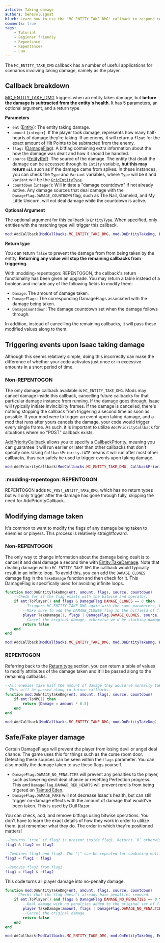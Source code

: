 ```yaml
---
article: Taking damage
authors: benevolusgoat
blurb: Learn how to use the "MC_ENTITY_TAKE_DMG" callback to respond to plaeyr or entity damage.
comments: true
tags:
    - Tutorial
    - Beginner friendly
    - Repentance
    - Repentance+
    - Lua
---
```


The `MC_ENTITY_TAKE_DMG` callback has a number of useful applications for scenarios involving taking damage, namely as the player.

## Callback breakdown
[MC_ENTITY_TAKE_DMG](https://wofsauge.github.io/IsaacDocs/rep/enums/ModCallbacks.html#mc_entity_take_dmg) triggers when an entity takes damage, but **before the damage is subtracted from the entity's health**. It has 5 parameters, an optional argument, and a return type.

__Parameters__

- `ent` ([Entity](https://wofsauge.github.io/IsaacDocs/rep/Entity.html)): The entity taking damage.
- `amount` (`integer`): If the player took damage, represents how many half-hearts of damage they're taking. If an enemy, it will return a `float` for the exact amount of Hit Points to be subtracted from the enemy.
- `flags` ([DamageFlag](https://wofsauge.github.io/IsaacDocs/rep/enums/DamageFlag.html)): A bitflag containing extra information about the how the damage was dealt and how it should be handled.
- `source` ([EntityRef](https://wofsauge.github.io/IsaacDocs/rep/EntityRef.html)): The source of the damage. The entity that dealt the damage can be accessed through its `Entity` variable, **but this may return `nil`** such as if the damage came from spikes. In these instances, you can check the `Type` and `Variant` variables, where `Type` will be `0` and `Variant` will be the [`GridEntityType`](https://wofsauge.github.io/IsaacDocs/rep/enums/GridEntityType.html).
- `countdown` (`integer`): Will initiate a "damage countdown" if not already active. Any damage sources that deal damage with the `DamageFlag.DAMAGE_COUNTDOWN` flag, such as The Nail, Gamekid, and My Little Unicorn, will not deal damage while the countdown is active.

__Optional Argument__

The optional argument for this callback is `EntityType`. When specified, only entities with the matching type will trigger this callback.

```Lua
mod:AddCallback(ModCallbacks.MC_ENTITY_TAKE_DMG, mod.OnEntityTakeDmg, EntityType.ENTITY_PLAYER) --Only the player taking damage will trigger this callback
```

__Return type__

You can return `false` to prevent the damage from from being taken by the entity. **Returning any value will stop the remaining callbacks from triggering.**

With :modding-repentogon: REPENTOGON, the callback's return functionality has been given an upgrade. You may return a table instead of a boolean and include any of the following fields to modify them:

- `Damage`: The amount of damage taken.
- `DamageFlags`: The corresponding DamageFlags associated with the damage being taken.
- `DamageCountdown`: The damage countdown set when the damage follows through.

In addition, instead of cancelling the remaining callbacks, it will pass these modified values along to them.

## Triggering events upon Isaac taking damage
Although this seems relatively simple, doing this incorrectly can make the difference of whether your code activates just once or in excessive amounts in a short period of time.

### Non-REPENTOGON
The only damage callback available is `MC_ENTITY_TAKE_DMG`. Mods may cancel damage inside this callback, cancelling future callbacks for that particular damage instance from running. If the damage goes through, Isaac will typically initiate invincibility frames. If the damage is cancelled, there's nothing stopping the callback from triggering a second time as soon as possible. If your mod were to trigger an event upon taking damage, and a mod that runs after yours cancels the damage, your code would trigger every single frame. As such, it is important to utilize `AddPriorityCallback` for situations where no "POST" callback exists.

[AddPriorityCallback](https://wofsauge.github.io/IsaacDocs/rep/ModReference.html#addprioritycallback) allows you to specify a [CallbackPriority](https://wofsauge.github.io/IsaacDocs/rep/enums/CallbackPriority.html), meaning you can guarantee it will run earlier or later than other callbacks that don't specify one. Using `CallbackPriority.LATE` means it will run after most other callbacks, thus can safely be used to trigger events upon taking damage.

```Lua
mod:AddPriorityCallback(ModCallbacks.MC_ENTITY_TAKE_DMG, CallbackPriority.LATE, mod.OnEntityTakeDmg) --This will not run if a callback of default priority cancels the damage early
```

### :modding-repentogon: REPENTOGON
REPENTOGON adds `MC_POST_ENTITY_TAKE_DMG`, which has no return types but will only trigger after the damage has gone through fully, skipping the need for AddPriorityCallback.

## Modifying damage taken
It's common to want to modify the flags of any damage being taken to enemies or players. This process is relatively straightfoward.

### Non-REPENTOGON
The only way to change information about the damage being dealt is to cancel it and deal damage a second time with [Entity:TakeDamage](https://wofsauge.github.io/IsaacDocs/rep/Entity.html#takedamage). Note that dealing damage within `MC_ENTITY_TAKE_DMG` the callback would typically result in an infinite loop. To avoid this, you can add the `DAMAGE_CLONES` damage flag in the `TakeDamage` function and then check for it. This DamageFlag is specifically used for avoiding infinite loops.

```Lua
function mod:OnEntityTakeDmg(ent, amount, flags, source, countdown)
	--Check for if the flag exists with the bitwise and operator.
	if ent:ToPlayer() and flags & DamageFlag.DAMAGE_CLONES == 0 then
		--Triggers MC_ENTITY_TAKE_DMG again with the same parameters, but reducing all damage taken to 1, like The Wafer.
		--Make sure to add the DAMAGE_CLONES flag to the bitfield of flags.
		player:TakeDamage(1, flags | DamageFlag.DAMAGE_CLONES, source, countdown)
		--Cancel the original damage, otherwise we'd be stacking damage taken!
		return false
	end
end

mod:AddCallback(ModCallbacks.MC_ENTITY_TAKE_DMG, mod.OnEntityTakeDmg, EntityType.ENTITY_PLAYER)
```

### REPENTOGON
Referring back to the [Return type](taking_damage.md#callback_breakdown) section, you can return a table of values to modify attributes of the damage taken and it'll be passed along to the remaining callbacks.

```Lua
--All enemies take half the amount of damage they would've normally taken.
--This will be passed along to future callbacks.
function mod:OnEntityTakeDmg(ent, amount, flags, source, countdown)
	if ent:ToNPC() then
		return {Damage = amount * 0.5}
	end
end

mod:AddCallback(ModCallbacks.MC_ENTITY_TAKE_DMG, mod.OnEntityTakeDmg)
```

## Safe/Fake player damage
Certain DamageFlags will prevent the player from losing devil or angel deal chance. The game uses this for things such as the curse room door. Detecting these sources can be seen within the `flags` parameter. You can also modify the damage taken to use these flags yourself.

- `DamageFlag.DAMAGE_NO_PENALTIES` will prevent any penalties to the player, such as lowering devil deal chance or resetting Perfection progress. This and `DamageFlag.DAMAGE_RED_HEARTS` will prevent rerolls from being trigered on [Tainted Eden](https://bindingofisaacrebirth.wiki.gg/wiki/Tainted_Eden).
- `DamageFlag.DAMAGE_FAKE` will not decrease Isaac's health, but can still trigger on-damage effects with the amount of damage that would've been taken. This is used by Dull Razor.

You can check, add, and remove bitflags using bitwise operations. You don't have to learn the exact details of how they work in order to utilize them, just remember what they do. The order in which they're positioned matters!
```Lua
--Returns `true` if flag2 is present inside flag1. Returns `0` otherwise.
flag1 & flag2 == flag2

--Combines flag1 and flag2. The "|" can be repeated for combining multiple flags.
flag3 = flag1 | flag2

--Removes flag2 from flag1
flag1 = flag1 & ~flag2
```
This code turns all player damage into no-penalty damage.
```Lua
function mod:OnEntityTakeDmg(ent, amount, flags, source, countdown)
	--Checks that the flag doesn't already have penalties removed.
	if ent:ToPlayer() and flags & DamageFlag.DAMAGE_NO_PENALTIES == 0 then
		--Deal damage with no penalties added to the original set of flags.
		player:TakeDamage(amount, flags | DamageFlag.DAMAGE_NO_PENALTIES, source, countdown)
		--Cancel the original damage.
		return false
	end
end

mod:AdCallback(ModCallbacks.MC_ENTITY_TAKE_DMG, mod.OnEntityTakeDmg, EntityType.ENTITY_PLAYER)
```